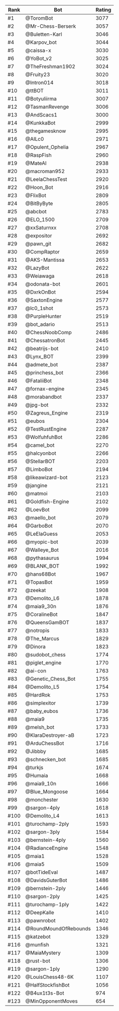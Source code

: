 Rank|Bot|Rating
---|---|---
#1|@ToromBot|3077
#2|@Mr-Chess-Berserk|3057
#3|@Buletten-Karl|3046
#4|@Karpov_bot|3044
#5|@caissa-x|3030
#6|@YoBot_v2|3025
#7|@TheFreshman1902|3024
#8|@Fruity23|3020
#9|@Intron014|3018
#10|@ttBOT|3011
#11|@Botyuliirma|3007
#12|@TasmanRevenge|3006
#13|@AndScacs1|3000
#14|@KunkkaBot|2999
#15|@thegamesknow|2995
#16|@AILc0|2971
#17|@Opulent_Ophelia|2967
#18|@RaspFish|2960
#19|@MateAI|2938
#20|@macroman952|2933
#21|@LeelaChessTest|2920
#22|@Hoon_Bot|2916
#23|@FlixBot|2809
#24|@BitByByte|2805
#25|@abcbot|2783
#26|@ELO_1500|2709
#27|@xxSaturnxx|2708
#28|@expositor|2692
#29|@pawn_git|2682
#30|@CompRaptor|2659
#31|@AKS-Mantissa|2653
#32|@LazyBot|2622
#33|@Weiawaga|2618
#34|@odonata-bot|2601
#35|@DxrkOnBot|2594
#36|@SaxtonEngine|2577
#37|@lc0_1shot|2573
#38|@PurpleHunter|2519
#39|@bot_adario|2513
#40|@ChessNoobComp|2486
#41|@ChessatronBot|2445
#42|@beatrijs-bot|2410
#43|@Lynx_BOT|2399
#44|@admete_bot|2387
#45|@princhess_bot|2366
#46|@FataliiBot|2348
#47|@fornax-engine|2345
#48|@morabandbot|2337
#49|@jpg-bot|2332
#50|@Zagreus_Engine|2319
#51|@eubos|2304
#52|@TestRustEngine|2287
#53|@WolfuhfuhBot|2286
#54|@camel_bot|2270
#55|@halcyonbot|2266
#56|@StellarBOT|2203
#57|@LimboBot|2194
#58|@likeawizard-bot|2123
#59|@jangine|2121
#60|@matmoi|2103
#61|@Goldfish-Engine|2102
#62|@LoevBot|2099
#63|@maello_bot|2079
#64|@GarboBot|2070
#65|@LeElaGuess|2053
#66|@myopic-bot|2039
#67|@Walleye_Bot|2016
#68|@pythasaurus|1994
#69|@BLANK_BOT|1992
#70|@hans68Bot|1967
#71|@TopasBot|1959
#72|@zeekat|1908
#73|@Demolito_L6|1878
#74|@maia9_30n|1876
#75|@CoralineBot|1847
#76|@QueensGamBOT|1837
#77|@notropis|1833
#78|@The_Marcus|1829
#79|@Dinora|1823
#80|@sudobot_chess|1774
#81|@piglet_engine|1770
#82|@ai-con|1763
#83|@Genetic_Chess_Bot|1755
#84|@Demolito_L5|1754
#85|@HardRok|1753
#86|@simplexitor|1739
#87|@baby_eubos|1736
#88|@maia9|1735
#89|@melsh_bot|1733
#90|@KlaraDestroyer-aB|1723
#91|@ArduChessBot|1716
#92|@Jibbby|1685
#93|@schnecken_bot|1685
#94|@turkjs|1674
#95|@Humaia|1668
#96|@maia9_10n|1666
#97|@Blue_Mongoose|1664
#98|@monchester|1630
#99|@sargon-4ply|1618
#100|@Demolito_L4|1613
#101|@turochamp-2ply|1593
#102|@sargon-3ply|1584
#103|@bernstein-4ply|1560
#104|@RadianceEngine|1548
#105|@maia1|1528
#106|@maia5|1509
#107|@botTideEval|1487
#108|@DavidsGuterBot|1486
#109|@bernstein-2ply|1446
#110|@sargon-2ply|1425
#111|@turochamp-1ply|1422
#112|@DeepKalle|1410
#113|@pawnrobot|1402
#114|@RoundMoundOfRebounds|1346
#115|@katzebot|1329
#116|@munfish|1321
#117|@MaiaMystery|1309
#118|@rust-bot|1306
#119|@sargon-1ply|1290
#120|@LouisChess48-6K|1107
#121|@HalfStockfishBot|1056
#122|@B4ux1t3s-Bot|974
#123|@MinOpponentMoves|654
